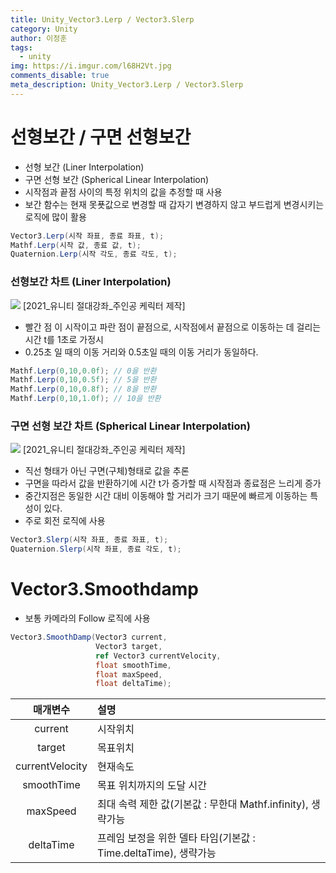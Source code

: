 ```yaml
---
title: Unity_Vector3.Lerp / Vector3.Slerp
category: Unity
author: 이정훈
tags:
  - unity
img: https://i.imgur.com/l68H2Vt.jpg
comments_disable: true
meta_description: Unity_Vector3.Lerp / Vector3.Slerp
---
```

# 선형보간 / 구면 선형보간

- 선형 보간 (Liner Interpolation)
- 구면 선형 보간 (Spherical Linear Interpolation)
- 시작점과 끝점 사이의 특정 위치의 값을 추정할 때 사용
- 보간 함수는 현재 못푯값으로 변경할 때 갑자기 변경하지 않고 부드럽게 변경시키는 로직에 많이 활용
```csharp
Vector3.Lerp(시작 좌표, 종료 좌표, t);
Mathf.Lerp(시작 값, 종료 값, t);
Quaternion.Lerp(시작 각도, 종료 각도, t);
```

###  선형보간 차트 (Liner Interpolation)
![](https://i.imgur.com/l68H2Vt.jpg)
[2021_유니티 절대강좌_주인공 케릭터 제작]

- 빨간 점 이 시작이고 파란 점이 끝점으로, 시작점에서 끝점으로 이동하는 데 걸리는 시간 t를 1초로 가정시
- 0.25초 일 때의 이동 거리와 0.5초일 때의 이동 거리가 동일하다.
```csharp
Mathf.Lerp(0,10,0.0f); // 0을 반환
Mathf.Lerp(0,10,0.5f); // 5을 반환
Mathf.Lerp(0,10,0.8f); // 8을 반환
Mathf.Lerp(0,10,1.0f); // 10을 반환
```

### 구면 선형 보간 차트 (Spherical Linear Interpolation)
![](https://i.imgur.com/y6GuUrC.jpg)
[2021_유니티 절대강좌_주인공 케릭터 제작]

- 직선 형태가 아닌 구면(구체)형태로 값을 추론
- 구면을 따라서 값을 반환하기에 시간 t가 증가할 때 시작점과 종료점은 느리게 증가
- 중간지점은 동일한 시간 대비 이동해야 할 거리가 크기 때문에 빠르게 이동하는 특성이 있다.
- 주로 회전 로직에 사용
```csharp
Vector3.Slerp(시작 좌표, 종료 좌표, t);
Quaternion.Slerp(시작 좌표, 종료 각도, t);
```

# Vector3.Smoothdamp
- 보통 카메라의 Follow 로직에 사용
```csharp
Vector3.SmoothDamp(Vector3 current, 
				   Vector3 target, 
				   ref Vector3 currentVelocity,
				   float smoothTime,
				   float maxSpeed,
				   float deltaTime);
```

|매개변수|설명|
|:--:|:--|
|current|시작위치|
|target|목표위치|
|currentVelocity|현재속도|
|smoothTime|목표 위치까지의 도달 시간|
|maxSpeed|최대 속력 제한 값(기본값 : 무한대 Mathf.infinity), 생략가능|
|deltaTime|프레임 보정을 위한 델타 타임(기본값 : Time.deltaTime), 생략가능|

